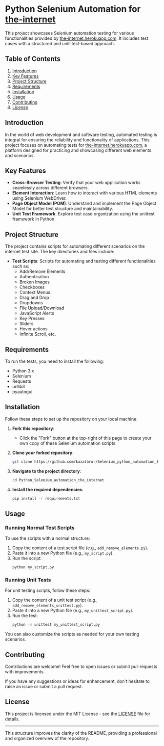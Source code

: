 # Python Selenium Automation for [the-internet](https://the-internet.herokuapp.com)

This project showcases Selenium automation testing for various functionalities provided by [the-internet.herokuapp.com](https://the-internet.herokuapp.com). It includes test cases with a structured and unit-test-based approach.

## Table of Contents

1. [Introduction](#introduction)
2. [Key Features](#key-features)
3. [Project Structure](#project-structure)
4. [Requirements](#requirements)
5. [Installation](#installation)
6. [Usage](#usage)
7. [Contributing](#contributing)
8. [License](#license)

## Introduction

In the world of web development and software testing, automated testing is integral for ensuring the reliability and functionality of applications. This project focuses on automating tests for [the-internet.herokuapp.com](https://the-internet.herokuapp.com), a platform designed for practicing and showcasing different web elements and scenarios.

## Key Features

- **Cross-Browser Testing**: Verify that your web application works seamlessly across different browsers.
- **Element Interaction**: Learn how to interact with various HTML elements using Selenium WebDriver.
- **Page Object Model (POM)**: Understand and implement the Page Object Model for better test structure and maintainability.
- **Unit Test Framework**: Explore test case organization using the unittest framework in Python.

## Project Structure

The project contains scripts for automating different scenarios on the internet test site. The key directories and files include:

- **Test Scripts**: Scripts for automating and testing different functionalities such as:
  - Add/Remove Elements
  - Authentication
  - Broken Images
  - Checkboxes
  - Context Menus
  - Drag and Drop
  - Dropdowns
  - File Upload/Download
  - JavaScript Alerts
  - Key Presses
  - Sliders
  - Hover actions
  - Infinite Scroll, etc.

## Requirements

To run the tests, you need to install the following:

- Python 3.x
- Selenium
- Requests
- urllib3
- pyautogui

## Installation

Follow these steps to set up the repository on your local machine:

1. **Fork this repository**:
   - Click the "Fork" button at the top-right of this page to create your own copy of these Selenium automation scripts.

2. **Clone your forked repository**:
   ```bash
   git clone https://github.com/kazalbrur/Selenium_python_automation_theinternet.git
   ```

3. **Navigate to the project directory**:
   ```bash
   cd Python_Selenium_automation_the_internet
   ```

4. **Install the required dependencies**:
   ```bash
   pip install -r requirements.txt
   ```

## Usage

### Running Normal Test Scripts

To use the scripts with a normal structure:

1. Copy the content of a test script file (e.g., `add_remove_elements.py`).
2. Paste it into a new Python file (e.g., `my_script.py`).
3. Run the script:
   ```bash
   python my_script.py
   ```

### Running Unit Tests

For unit testing scripts, follow these steps:

1. Copy the content of a unit test script (e.g., `add_remove_elements_unittest.py`).
2. Paste it into a new Python file (e.g., `my_unittest_script.py`).
3. Run the test:
   ```bash
   python -m unittest my_unittest_script.py
   ```

You can also customize the scripts as needed for your own testing scenarios.

## Contributing

Contributions are welcome! Feel free to open issues or submit pull requests with improvements.

If you have any suggestions or ideas for enhancement, don't hesitate to raise an issue or submit a pull request.

## License

This project is licensed under the MIT License - see the [LICENSE](LICENSE) file for details.

---

This structure improves the clarity of the README, providing a professional and organized overview of the repository.
